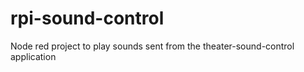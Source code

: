 rpi-sound-control
=================

Node red project to play sounds sent from the theater-sound-control application
